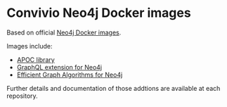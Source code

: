 # Convivio Neo4j Docker images

Based on official [Neo4j Docker images](https://hub.docker.com/_/neo4j/).

Images include:

- [APOC library](https://github.com/neo4j-contrib/neo4j-apoc-procedures)
- [GraphQL extension for Neo4j](https://github.com/neo4j-graphql/neo4j-graphql)
- [Efficient Graph Algorithms for Neo4j](https://github.com/neo4j-contrib/neo4j-graph-algorithms)

Further details and documentation of those addtions are available at each repository.
